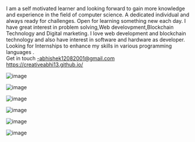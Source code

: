 I am a self motivated learner and looking forward to gain more knowledge and experience in the field of computer science.
A dedicated individual and always ready for challenges. Open for learning something new each day.
I have great interest in problem solving,Web develovpment,Blockchain Technology and Digital marketing.
I love web development and blockchain technology and also have interest in software and hardware as developer.
 Looking for Internships to enhance my skills in various programming languages .  
 Get in touch -abhishek12082001@gmail.com
 https://creativeabhi13.github.io/
<!---
creativeabhi13/creativeabhi13 is a ✨ special ✨ repository because its `README.md` (this file) appears on your GitHub profile.
You can click the Preview link to take a look at your changes.
--->
![image](https://user-images.githubusercontent.com/76790667/153556870-d112a6b3-efaf-4767-95d5-b826b89dff77.png)

![image](https://user-images.githubusercontent.com/76790667/153556895-9cc892d4-ee7a-4247-860e-e78468c30ae4.png)

![image](https://user-images.githubusercontent.com/76790667/153556941-320b6ee0-504c-498c-8efb-f62069e9384a.png)

![image](https://user-images.githubusercontent.com/76790667/153556960-fea5adeb-7157-4350-a756-24b61d7ac67c.png)

![image](https://user-images.githubusercontent.com/76790667/153556993-c0198bbc-41b8-4a8c-a8c7-7a0beb69c3e4.png)

![image](https://user-images.githubusercontent.com/76790667/153557094-7a3531c4-afd3-4707-800c-8478a7c8ccca.png)
